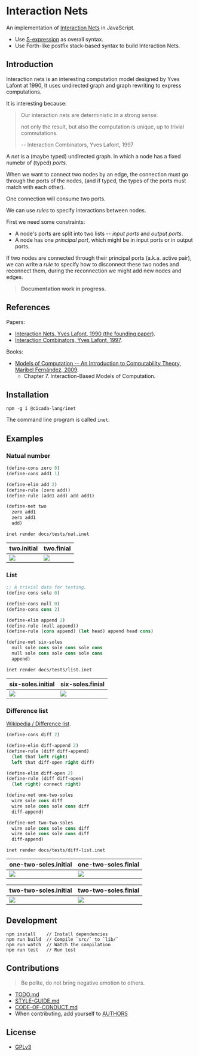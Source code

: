 # Interaction Nets

An implementation of [Interaction Nets](https://en.wikipedia.org/wiki/Interaction_nets) in JavaScript.

- Use [S-expression](https://github.com/cicada-lang/sexp) as overall syntax.
- Use Forth-like postfix stack-based syntax to build Interaction Nets.

## Introduction

Interaction nets is an interesting computation model designed by Yves Lafont at 1990,
It uses undirected graph and graph rewriting to express computations.

It is interesting because:

> Our interaction nets are deterministic in a strong sense:
>
> not only the result, but also the computation is unique,
> up to trivial commutations.
>
> -- Interaction Combinators, Yves Lafont, 1997

A _net_ is a (maybe typed) undirected graph.
in which a node has a fixed numebr of (typed) _ports_.

When we want to connect two nodes by an edge,
the connection must go through the ports of the nodes,
(and if typed, the types of the ports must match with each other).

One connection will consume two ports.

We can use _rules_ to specify interactions between nodes.

First we need some constraints:

- A node's ports are split into two lists -- _input ports_ and _output ports_.
- A node has one _principal port_, which might be in input ports or in output ports.

If two nodes are connected through their principal ports (a.k.a. active pair),
we can write a _rule_ to specify how to disconnect these two nodes
and reconnect them, during the reconnection we might add new nodes and edges.

> **Documentation work in progress.**

## References

Papers:

- [Interaction Nets, Yves Lafont, 1990 (the founding paper)](./docs/papers/interaction-nets.pdf).
- [Interaction Combinators, Yves Lafont, 1997](./docs/papers/interaction-combinators.pdf).

Books:

- [Models of Computation -- An Introduction to Computability Theory, Maribel Fernández, 2009](./docs/books/models-of-computation--maribel-fernández.pdf).
  - Chapter 7. Interaction-Based Models of Computation.

## Installation

```
npm -g i @cicada-lang/inet
```

The command line program is called `inet`.

## Examples

### Natual number

```clojure
(define-cons zero 0)
(define-cons add1 1)

(define-elim add 2)
(define-rule (zero add))
(define-rule (add1 add) add add1)

(define-net two
  zero add1
  zero add1
  add)
```

```
inet render docs/tests/nat.inet
```

| two.initial                                | two.finial                                |
| ------------------------------------------ | ----------------------------------------- |
| ![](./docs/tests/nat.inet.two.initial.svg) | ![](./docs/tests/nat.inet.two.finial.svg) |

### List

```clojure
;; A trivial data for testing.
(define-cons sole 0)

(define-cons null 0)
(define-cons cons 2)

(define-elim append 2)
(define-rule (null append))
(define-rule (cons append) (let head) append head cons)

(define-net six-soles
  null sole cons sole cons sole cons
  null sole cons sole cons sole cons
  append)
```

```
inet render docs/tests/list.inet
```

| six-soles.initial                                 | six-soles.finial                                 |
| ------------------------------------------------- | ------------------------------------------------ |
| ![](./docs/tests/list.inet.six-soles.initial.svg) | ![](./docs/tests/list.inet.six-soles.finial.svg) |

### Difference list

[Wikipedia / Difference list](https://en.wikipedia.org/wiki/Difference_list).

```clojure
(define-cons diff 2)

(define-elim diff-append 2)
(define-rule (diff diff-append)
  (let that left right)
  left that diff-open right diff)

(define-elim diff-open 2)
(define-rule (diff diff-open)
  (let right) connect right)

(define-net one-two-soles
  wire sole cons diff
  wire sole cons sole cons diff
  diff-append)

(define-net two-two-soles
  wire sole cons sole cons diff
  wire sole cons sole cons diff
  diff-append)
```

```
inet render docs/tests/diff-list.inet
```

| one-two-soles.initial                                      | one-two-soles.finial                                      |
| ---------------------------------------------------------- | --------------------------------------------------------- |
| ![](./docs/tests/diff-list.inet.one-two-soles.initial.svg) | ![](./docs/tests/diff-list.inet.one-two-soles.finial.svg) |

| two-two-soles.initial                                      | two-two-soles.finial                                      |
| ---------------------------------------------------------- | --------------------------------------------------------- |
| ![](./docs/tests/diff-list.inet.two-two-soles.initial.svg) | ![](./docs/tests/diff-list.inet.two-two-soles.finial.svg) |

## Development

```
npm install    // Install dependencies
npm run build  // Compile `src/` to `lib/`
npm run watch  // Watch the compilation
npm run test   // Run test
```

## Contributions

> Be polite, do not bring negative emotion to others.

- [TODO.md](TODO.md)
- [STYLE-GUIDE.md](STYLE-GUIDE.md)
- [CODE-OF-CONDUCT.md](CODE-OF-CONDUCT.md)
- When contributing, add yourself to [AUTHORS](AUTHORS)

## License

- [GPLv3](LICENSE)
